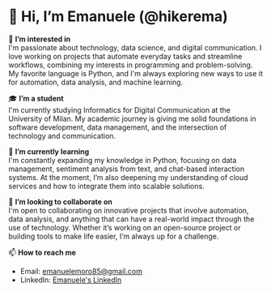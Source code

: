 # 👋 Hi, I’m Emanuele (@hikerema)

👀 **I’m interested in**  
I'm passionate about technology, data science, and digital communication. I love working on projects that automate everyday tasks and streamline workflows, combining my interests in programming and problem-solving. My favorite language is Python, and I'm always exploring new ways to use it for automation, data analysis, and machine learning.

🎓 **I’m a student**  
I'm currently studying Informatics for Digital Communication at the University of Milan. My academic journey is giving me solid foundations in software development, data management, and the intersection of technology and communication.

🌱 **I’m currently learning**  
I'm constantly expanding my knowledge in Python, focusing on data management, sentiment analysis from text, and chat-based interaction systems. At the moment, I’m also deepening my understanding of cloud services and how to integrate them into scalable solutions.

💞️ **I’m looking to collaborate on**  
I'm open to collaborating on innovative projects that involve automation, data analysis, and anything that can have a real-world impact through the use of technology. Whether it’s working on an open-source project or building tools to make life easier, I’m always up for a challenge.

📫 **How to reach me**  
- Email: emanuelemoro85@gmail.com
- LinkedIn: [Emanuele's LinkedIn](https://it.linkedin.com/in/emanuele-moro-ab081b225)
